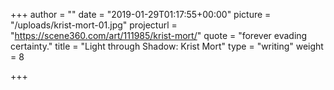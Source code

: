+++
author = ""
date = "2019-01-29T01:17:55+00:00"
picture = "/uploads/krist-mort-01.jpg"
projecturl = "https://scene360.com/art/111985/krist-mort/"
quote = "forever evading certainty."
title = "Light through Shadow: Krist Mort"
type = "writing"
weight = 8

+++
